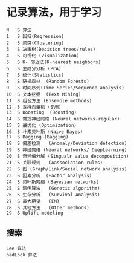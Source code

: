 # 记录算法，用于学习

    N   S 算法                                    
    1   S 回归(Regression) 
    2   S 聚类(Clustering) 
    3   S 决策树(Decision trees/rules)
    4   S 可视化 (Visualization) 
    5   S K- 邻近法(K-nearest neighbors)
    6   S 主成分分析 (PCA) 
    7   S 统计(Statistics) 
    8   S 随机森林  (Random Forests)  
    9   S 时间序列(Time Series/Sequence analysis)
    10  S 文本挖掘  (Text Mining)  
    11  S 组合方法 (Ensemble methods)   
    12  S 支持向量机 (SVM) 
    13  S Boosting  (Boosting)  
    14  S 常规神经网络 (Neural networks-regular)   
    15  S 最优化 (Optimization) 
    16  S 朴素贝叶斯 (Naive Bayes) 
    17  S Bagging (Bagging) 
    18  S 偏差检测   (Anomaly/Deviation detection) 
    19  S 神经网络 (Neural networks/ DeepLearning)
    20  S 奇异值分解 (Singualr value decomposition) 
    21  S 关联规则   (Aassociation rules) 
    22  S 图 (Graph/Link/Social network analysis)
    23  S 因素分析  (Factor Analysis)  
    24  S 贝叶斯网络 (Bayesian networks) 
    25  S 遗传算法   (Genetic algorithm) 
    26  S 生存分析   (Survival Analysis) 
    27  S 最大期望   (EM) 
    28  S 其他方法   (Other methods) 
    29  S Uplift modeling

##   搜索

    Lee 算法
    hadLock 算法
